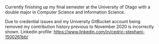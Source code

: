 Currently finishing up my final semester at the University of Otago with a double major in Computer Science and Information Science.

Due to credential issues and my University GitBucket account being removed my contribution history previous to November 2020 is incorrectly shown.
Linkedin profile: https://www.linkedin.com/in/cedric-stephani-1500261bb/


